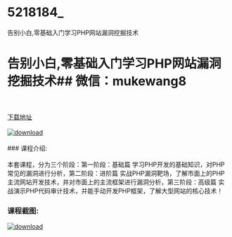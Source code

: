 # 5218184_
告别小白,零基础入门学习PHP网站漏洞挖掘技术
# 告别小白,零基础入门学习PHP网站漏洞挖掘技术## 微信：mukewang8
<br/></br>[下载地址](http://www.36tz.cn/article/5218184 "下载地址")
<br/></br>[![download](http://36tz.cn/muke_img/2021_02_1-5-300x187.png "下载地址")](http://www.36tz.cn/article/5218184 "下载地址")
<br/></br>### 课程介绍:<br/></br>本套课程，分为三个阶段：第一阶段：基础篇 学习PHP开发的基础知识，对PHP常见的漏洞进行分析，第二阶段：进阶篇 实战PHP漏洞靶场，了解市面上的PHP主流网站开发技术，并对市面上的主流框架进行漏洞分析，第三阶段：高级篇 实战演示PHP代码审计技术，并能手动开发PHP框架，了解大型网站的核心技术！

### 课程截图:
[![download](http://36tz.cn/muke_img/2021_02_2-6.png "下载地址")](http://www.36tz.cn/article/5218184 "下载地址")

